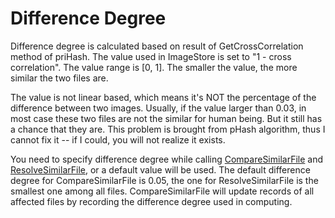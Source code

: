 # Difference Degree

Difference degree is calculated based on result of GetCrossCorrelation method of priHash.
The value used in ImageStore is set to "1 - cross correlation". The value range is [0, 1]. The smaller the value, the more similar the two files are.

The value is not linear based, which means it's NOT the percentage of the difference between two images. Usually, if the value larger than 0.03, in most case these two files are not the similar for human being. But it still has a chance that they are.
This problem is brought from pHash algorithm, thus I cannot fix it -- if I could, you will not realize it exists.

You need to specify difference degree while calling [CompareSimilarFile](../cmdlet/SimilarFile/CompareSimilarFiles.md) and [ResolveSimilarFile](../cmdlet/SimilarFile/ResolveSimilarFiles.md), or a default value will be used. The default difference degree for CompareSimilarFile is 0.05, the one for ResolveSimilarFile is the smallest one among all files. CompareSimilarFile will update records of all affected files by recording the difference degree used in computing.
